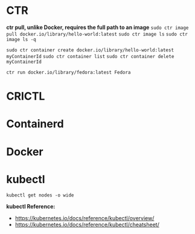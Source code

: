 # CTR
 **ctr pull, unlike Docker, requires the full path to an image**
`sudo ctr image pull docker.io/library/hello-world:latest`
`sudo ctr image ls`
`sudo ctr image ls -q`

`sudo ctr container create docker.io/library/hello-world:latest myContainerId`
`sudo ctr container list`
`sudo ctr container delete myContainerId`

`ctr run docker.io/library/fedora:latest Fedora`

# CRICTL

# Containerd

# Docker

# kubectl
 `kubectl get nodes -o wide`

**kubectl Reference:** 
 - https://kubernetes.io/docs/reference/kubectl/overview/
 - https://kubernetes.io/docs/reference/kubectl/cheatsheet/
